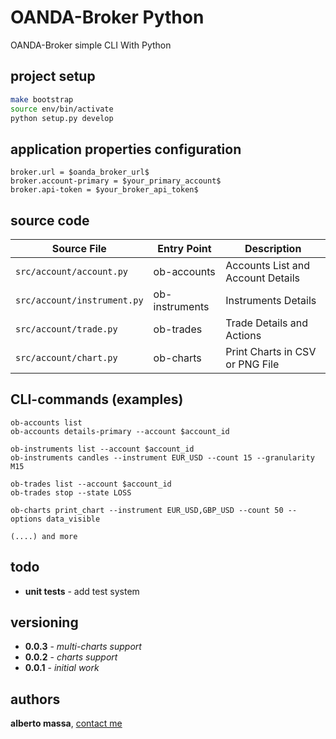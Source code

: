 
# OANDA-Broker Python

OANDA-Broker simple CLI With Python

## project setup
```bash
make bootstrap
source env/bin/activate
python setup.py develop
```

## application properties configuration
```
broker.url = $oanda_broker_url$
broker.account-primary = $your_primary_account$
broker.api-token = $your_broker_api_token$
```

## source code

| Source File | Entry Point | Description |
| ----------- | ----------- | ----------- |
| `src/account/account.py` | ob-accounts | Accounts List and Account Details |
| `src/account/instrument.py` | ob-instruments | Instruments Details |
| `src/account/trade.py` | ob-trades | Trade Details and Actions |
| `src/account/chart.py` | ob-charts | Print Charts in CSV or PNG File |

## CLI-commands (examples)
```
ob-accounts list
ob-accounts details-primary --account $account_id

ob-instruments list --account $account_id
ob-instruments candles --instrument EUR_USD --count 15 --granularity M15

ob-trades list --account $account_id
ob-trades stop --state LOSS

ob-charts print_chart --instrument EUR_USD,GBP_USD --count 50 --options data_visible

(....) and more

```

## todo

* **unit tests** - add test system

## versioning

* **0.0.3** - *multi-charts support*
* **0.0.2** - *charts support*
* **0.0.1** - *initial work*

## authors

**alberto massa**, [contact me](https://www.facebook.com/albertomassa.info)
